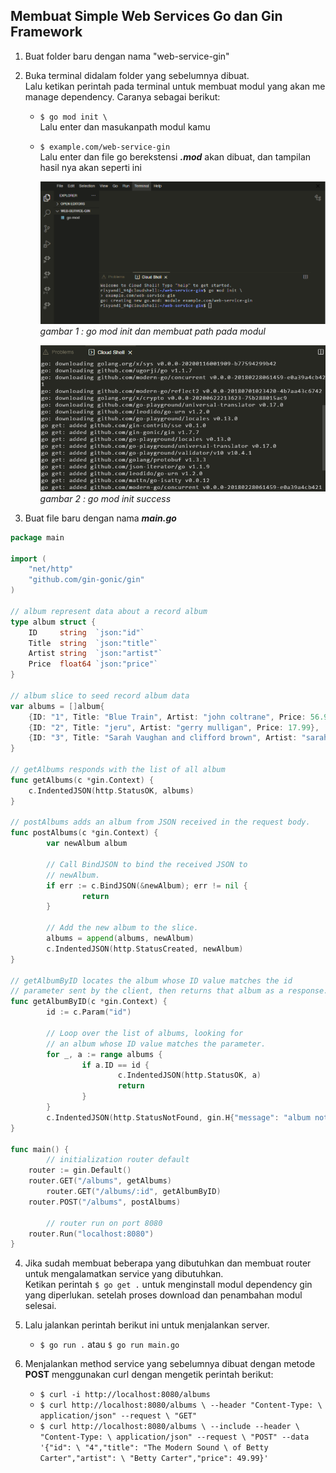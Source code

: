 ## Membuat Simple Web Services Go dan Gin Framework
1. Buat folder baru dengan nama "web-service-gin"  
2. Buka terminal didalam folder yang sebelumnya dibuat.  
 Lalu ketikan perintah pada terminal untuk membuat modul yang akan me manage dependency. Caranya sebagai berikut:   
	- `$ go mod init \`   
Lalu enter dan masukanpath modul kamu   
	- `$ example.com/web-service-gin`  
Lalu enter dan file go berekstensi ***.mod*** akan dibuat, dan tampilan hasil nya akan seperti ini  

        ![gambar: go mod init dan membuat path pada modul](./images/go_mod_init.png)  
        *gambar 1 : go mod init dan membuat path pada modul*  

        ![gambar: go init success](./images/go_success_mod_init.png)  
        *gambar 2 : go mod init success*  

3. Buat file baru dengan nama ***main.go***
```go
package main

import (
	"net/http"
	"github.com/gin-gonic/gin"
)

// album represent data about a record album
type album struct {
	ID     string  `json:"id"`
	Title  string  `json:"title"`
	Artist string  `json:"artist"`
	Price  float64 `json:"price"`
}

// album slice to seed record album data
var albums = []album{
	{ID: "1", Title: "Blue Train", Artist: "john coltrane", Price: 56.99},
	{ID: "2", Title: "jeru", Artist: "gerry mulligan", Price: 17.99},
	{ID: "3", Title: "Sarah Vaughan and clifford brown", Artist: "sarah vaughan", Price: 39.99},
}

// getAlbums responds with the list of all album
func getAlbums(c *gin.Context) {
	c.IndentedJSON(http.StatusOK, albums)
}

// postAlbums adds an album from JSON received in the request body.
func postAlbums(c *gin.Context) {
        var newAlbum album

        // Call BindJSON to bind the received JSON to
        // newAlbum.
        if err := c.BindJSON(&newAlbum); err != nil {
                return
        }

        // Add the new album to the slice.
        albums = append(albums, newAlbum)
        c.IndentedJSON(http.StatusCreated, newAlbum)
}

// getAlbumByID locates the album whose ID value matches the id
// parameter sent by the client, then returns that album as a response.
func getAlbumByID(c *gin.Context) {
        id := c.Param("id")

        // Loop over the list of albums, looking for
        // an album whose ID value matches the parameter.
        for _, a := range albums {
                if a.ID == id {
                        c.IndentedJSON(http.StatusOK, a)
                        return
                }
        }
        c.IndentedJSON(http.StatusNotFound, gin.H{"message": "album not found"})
}

func main() {
        // initialization router default
	router := gin.Default()
	router.GET("/albums", getAlbums)
        router.GET("/albums/:id", getAlbumByID)
	router.POST("/albums", postAlbums)

        // router run on port 8080
	router.Run("localhost:8080")
}

```
4. Jika sudah membuat beberapa yang dibutuhkan dan membuat router untuk mengalamatkan service yang dibutuhkan.  
Ketikan perintah `$ go get .` untuk menginstall modul dependency gin yang diperlukan. setelah proses download dan penambahan modul selesai.

5. Lalu jalankan perintah berikut ini untuk menjalankan server.  
    - `$ go run .` atau `$ go run main.go`

6. Menjalankan method service yang sebelumnya dibuat dengan metode **POST** menggunakan curl dengan mengetik perintah berikut:  
    - `$ curl -i http://localhost:8080/albums`
    - `$ curl http://localhost:8080/albums \
    --header "Content-Type: \
    application/json" --request \
    "GET"`
    - `$ curl http://localhost:8080/albums \
    --include --header \
    "Content-Type: \
    application/json" --request \
    "POST" --data '{"id": \
    "4","title": "The Modern Sound \
    of Betty Carter","artist": \
    "Betty Carter","price": 49.99}'`